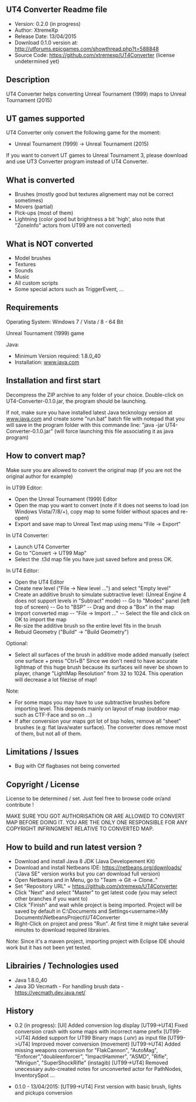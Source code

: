 
UT4 Converter Readme file
------------------------------

- Version: 0.2.0 (in progress)
- Author: XtremeXp
- Release Date: 13/04/2015
- Download 0.1.0 version at: http://utforums.epicgames.com/showthread.php?t=588848
- Source Code: https://github.com/xtremexp/UT4Converter (license undetermined yet)


Description
------------------------------
UT4 Converter helps converting
Unreal Tournament (1999) maps to Unreal Tournament (2015)

UT games supported
------------------------------
UT4 Converter only convert the following game for the moment:
- Unreal Tournament (1999) -> Unreal Tournament (2015)

If you want to convert UT games to Unreal Tournament 3,
please download and use UT3 Converter program instead of UT4 Converter.

What is converted
------------------------------
- Brushes (mostly good but textures alignement may not be correct sometimes)
- Movers (partial)
- Pick-ups (most of them)
- Lightning (color good but brightness a bit 'high', also note that "ZoneInfo" actors from UT99
are not converted)

What is NOT converted
------------------------------
- Model brushes
- Textures
- Sounds
- Music
- All custom scripts
- Some special actors such as TriggerEvent, ...

Requirements
------------------------------

Operating System:
Windows 7 / Vista / 8 - 64 Bit

Unreal Tournament (1999) game

Java:
- Minimum Version required: 1.8.0_40
- Installation: www.java.com 
	
Installation and first start
------------------------------
Decompress the ZIP archive to any folder of your choice.
Double-click on UT4-Converter-0.1.0.jar, the program should be launching.

If not, make sure you have installed latest Java tecknology version at www.java.com
and create some "run.bat" batch file with notepad that you will save in the 
program folder with this commande line:
"java -jar UT4-Converter-0.1.0.jar" (will force launching this file associating it 
as java program)

How to convert map?
------------------------------
Make sure you are allowed to convert the original map (if you are not the original author for example)

In UT99 Editor:
- Open the Unreal Tournament (1999) Editor
- Open the map you want to convert 
(note if it does not seems to load (on Windows Vista/7/8/+), copy map to some folder without spaces and re-open)
- Export and save map to Unreal Text map using menu "File -> Export"

In UT4 Converter:
- Launch UT4 Converter
- Go to "Convert -> UT99 Map"
- Select the .t3d map file you have just saved before and press OK.

In UT4 Editor:
- Open the UT4 Editor
- Create new level ("File -> New level ...") and select "Empty level"
- Create an additive brush to simulate subtractive level: (Unreal Engine 4 does not support levels in "Subtract" mode)
-- Go to "Modes" panel (left top of screen)
-- Go to "BSP"
-- Drag and drop a "Box" in the map
- Import converted map
-- "File -> Import ..."
-- Select the file and click on OK to import the map
- Re-size the additive brush so the entire level fits in the brush
- Rebuid Geometry ("Build" -> "Build Geometry")

Optional:
- Select all surfaces of the brush in additive mode added manually (select one surface + press "Ctrl+B"
Since we don't need to have accurate lightmap of this huge brush because
its surfaces will never be shown to player, change "LightMap Resolution" from 32 to 1024.
This operation will decrease a lot filezise of map!

Note:
- For some maps you may have to use subtractive brushes before importing level.
This depends mainly on layout of map (outdoor map such as CTF-Face and so on ...)
- If after conversion your maps got lot of bsp holes, remove all
"sheet" brushes (e.g: flat lava/water surface). The converter does remove most of them,
but not all of them.


Limitations / Issues
------------------------------
- Bug with Ctf flagbases not being converted

Copyright / License
------------------------------
License to be determined / set. Just feel free to browse code or/and 
contribute !

MAKE SURE YOU GOT AUTHORISATION OR ARE ALLOWED TO CONVERT MAP BEFORE DOING IT.
YOU ARE THE ONLY ONE RESPONSIBLE FOR ANY COPYRIGHT INFRINGMENT RELATIVE TO 
CONVERTED MAP.

How to build and run latest version ?
------------------------------
- Download and install Java 8 JDK (Java Developement Kit)
- Download and install Netbeans IDE: https://netbeans.org/downloads/ ("Java SE" version works but you can download full version)
- Open Netbeans and in Menu, go to "Team -> Git -> Clone.."
- Set "Repository URL" = https://github.com/xtremexp/UT4Converter
- Click "Next" and select "Master" to get latest code (you may select other branches if you want to)
- Click "Finish" and wait while project is being imported.
Project will be saved by default in C:\Documents and Settings\<username>\My Documents\NetbeansProject\UT4Converter
- Right-Click on project and press "Run". At first time it might take several minutes to download required librairies.

Note:
Since it's a maven project, importing project with Eclipse IDE should work 
but it has not been yet tested.

Librairies / Technologies used
------------------------------
- Java 1.8.0_40
- Java 3D Vecmath - For handling brush data - https://vecmath.dev.java.net/

History
------------------------------
- 0.2 (in progress): 
[UI] Added conversion log display
[UT99->UT4] Fixed conversion crash with some maps with incorrect name prefix
[UT99->UT4] Added support for UT99 Binary maps (.unr) as input file
[UT99->UT4] Improved mover conversion (movement)
[UT99->UT4] Added missing weapons conversion for
"FlakCannon", "AutoMag", "Enforcer","doubleenforcer",
"ImpactHammer", "ASMD", "Rifle", "Minigun", "SuperShockRifle" (instagib)
[UT99->UT4] Removed unecessary auto-created notes for unconverted actor
for PathNodes, InventorySpot
...

- 0.1.0 - 13/04/2015: 
[UT99->UT4] First version with basic brush, lights and pickups conversion

